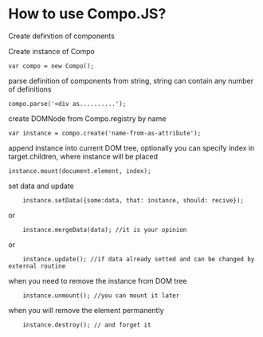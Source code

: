 # How to use Compo.JS?
Create definition of components

Create instance of Compo

	var compo = new Compo();

parse definition of components from string,
string can contain any number of definitions

	compo.parse('<div as..........'); 

create DOMNode from Compo.registry  by name

	var instance = compo.create('name-from-as-attribute'); 

append instance into current DOM tree,
optionally you can specify index in target.children, where
instance will be placed

	instance.mount(document.element, index); 
		
set data and update

		instance.setData({some:data, that: instance, should: recive});

or

		instance.mergeData(data); //it is your opinion

or

		instance.update(); //if data already setted and can be changed by external routine

when you need to remove the instance from DOM tree

		instance.unmount(); //you can mount it later
		
when you will remove the element permanently

		instance.destroy(); // and forget it


   
